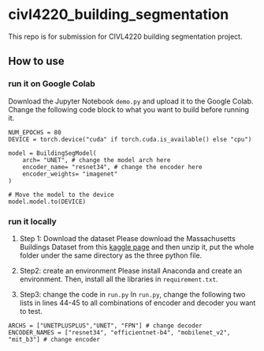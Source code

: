 # civl4220_building_segmentation
This repo is for submission for CIVL4220 building segmentation project.
## How to use
### run it on Google Colab
Download the Jupyter Notebook `demo.py` and upload it to the Google Colab. Change the following code block to what you want to build before running it.
```{python}
NUM_EPOCHS = 80
DEVICE = torch.device("cuda" if torch.cuda.is_available() else "cpu")

model = BuildingSegModel(
    arch= "UNET", # change the model arch here
    encoder_name= "resnet34", # change the encoder here
    encoder_weights= "imagenet"
)

# Move the model to the device
model.model.to(DEVICE)
```

### run it locally
1. Step 1: Download the dataset
Please download the Massachusetts Buildings Dataset from this [kaggle page](https://www.kaggle.com/datasets/balraj98/massachusetts-buildings-dataset/data?select=png) and then unzip it, put the whole folder under the same directory as the three python file. 

2. Step2: create an environment
Please install Anaconda and create an environment. Then, install all the libraries in `requirement.txt`.

3. Step3: change the code in `run.py`
In `run.py`, change the following two lists in lines 44-45  to all combinations of encoder and decoder you want to test.
```{python}
ARCHS = ["UNETPLUSPLUS","UNET", "FPN"] # change decoder
ENCODER_NAMES = ["resnet34", "efficientnet-b4", "mobilenet_v2", "mit_b3"] # change encoder
```



